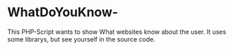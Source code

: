 # WhatDoYouKnow-
This PHP-Script wants to show What websites know about the user. It uses some librarys, but see yourself in the source code.
